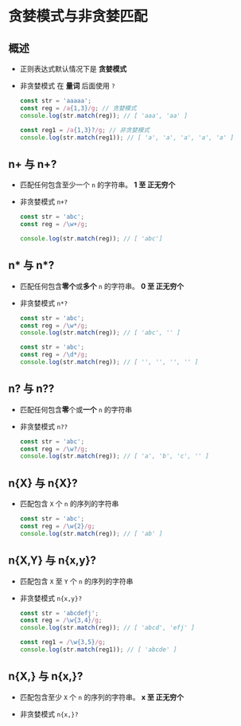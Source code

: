 # 贪婪模式与非贪婪匹配

## 概述

  - 正则表达式默认情况下是 **贪婪模式**

  - 非贪婪模式 在 **量词** 后面使用 `?`

    ```js
    const str = 'aaaaa';
    const reg = /a{1,3}/g; // 贪婪模式
    console.log(str.match(reg)); // [ 'aaa', 'aa' ]

    const reg1 = /a{1,3}?/g; // 非贪婪模式
    console.log(str.match(reg1)); // [ 'a', 'a', 'a', 'a', 'a' ]
    ```

## n+ 与 n+?

  - 匹配任何包含至少一个 `n` 的字符串。 **1 至 正无穷个**

  - 非贪婪模式 `n+?`

    ```js
    const str = 'abc';
    const reg = /\w+/g;

    console.log(str.match(reg)); // [ 'abc']
    ```

## n\* 与 n\*?

  - 匹配任何包含**零个**或**多个** `n` 的字符串。 **0 至 正无穷个**

  - 非贪婪模式 `n*?`

    ```js
    const str = 'abc';
    const reg = /\w*/g;
    console.log(str.match(reg)); // [ 'abc', '' ]
    ```

    ```js
    const str = 'abc';
    const reg = /\d*/g;
    console.log(str.match(reg)); // [ '', '', '', '' ]
    ```

## n? 与 n??

  - 匹配任何包含**零**个或**一个** `n` 的字符串

  - 非贪婪模式 `n??`

    ```js
    const str = 'abc';
    const reg = /\w?/g;
    console.log(str.match(reg)); // [ 'a', 'b', 'c', '' ]
    ```

## n{X} 与 n{X}?

  - 匹配包含 `X` 个 `n` 的序列的字符串

    ```js
    const str = 'abc';
    const reg = /\w{2}/g;
    console.log(str.match(reg)); // [ 'ab' ]
    ```

## n{X,Y} 与 n{x,y}?

  - 匹配包含 `X` 至 `Y` 个 `n` 的序列的字符串

  - 非贪婪模式 `n{x,y}?`

    ```js
    const str = 'abcdefj';
    const reg = /\w{3,4}/g;
    console.log(str.match(reg)); // [ 'abcd', 'efj' ]

    const reg1 = /\w{3,5}/g;
    console.log(str.match(reg1)); // [ 'abcde' ]
    ```

## n{X,} 与 n{x,}?

  - 匹配包含至少 `X` 个 `n` 的序列的字符串。 **x 至 正无穷个**

  - 非贪婪模式 `n{x,}?`
